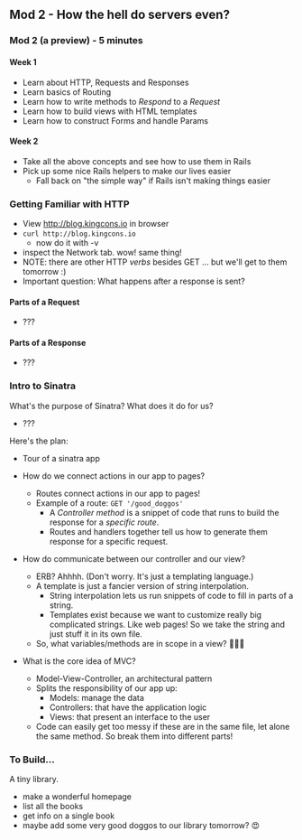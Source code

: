 ## Mod 2 - How the hell do servers even?

### Mod 2 (a preview) - 5 minutes

#### Week 1

* Learn about HTTP, Requests and Responses
* Learn basics of Routing
* Learn how to write methods to _Respond_ to a _Request_
* Learn how to build views with HTML templates
* Learn how to construct Forms and handle Params

#### Week 2

* Take all the above concepts and see how to use them in Rails
* Pick up some nice Rails helpers to make our lives easier
  * Fall back on "the simple way" if Rails isn't making things easier

### Getting Familiar with HTTP

* View http://blog.kingcons.io in browser
* `curl http://blog.kingcons.io`
  * now do it with -v
* inspect the Network tab. wow! same thing!
* NOTE: there are other HTTP _verbs_ besides GET
  ... but we'll get to them tomorrow :)
* Important question: What happens after a response is sent?

#### Parts of a Request
- ???

#### Parts of a Response
- ???

### Intro to Sinatra

What's the purpose of Sinatra? What does it do for us?

* ???

Here's the plan:


* Tour of a sinatra app


* How do we connect actions in our app to pages?
  * Routes connect actions in our app to pages!
  * Example of a route: `GET '/good_doggos'`
    * A _Controller method_ is a snippet of code that runs to
      build the response for a _specific route_.
    * Routes and handlers together tell us how to generate them
      response for a specific request.


* How do communicate between our controller and our view?
  * ERB? Ahhhh. (Don't worry. It's just a templating language.)
  * A template is just a fancier version of string interpolation.
    * String interpolation lets us run snippets of code to fill in parts of a string.
    * Templates exist because we want to customize really big complicated strings. Like web pages! So we take the string and just stuff it in its own file.
  * So, what variables/methods are in scope in a view? 🤔🤔🤔


* What is the core idea of MVC?
  * Model-View-Controller, an architectural pattern
  * Splits the responsibility of our app up:
    * Models: manage the data
    * Controllers: that have the application logic
    * Views: that present an interface to the user
  * Code can easily get too messy if these are in the same file,
    let alone the same method. So break them into different parts!

### To Build...

A tiny library.

* make a wonderful homepage
* list all the books
* get info on a single book
* maybe add some very good doggos to our library tomorrow? 😍
